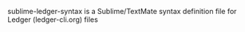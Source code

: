 sublime-ledger-syntax is a Sublime/TextMate syntax definition file for Ledger (ledger-cli.org) files
